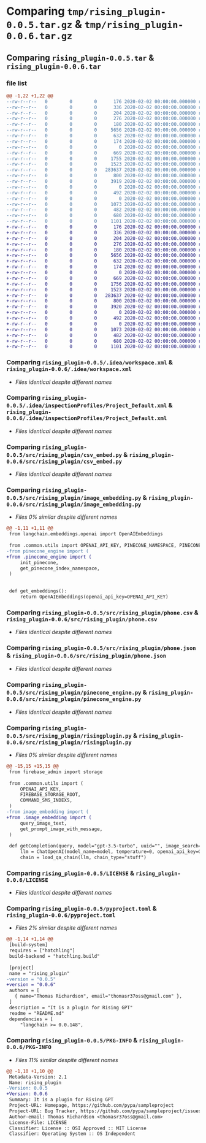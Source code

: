 # Comparing `tmp/rising_plugin-0.0.5.tar.gz` & `tmp/rising_plugin-0.0.6.tar.gz`

## Comparing `rising_plugin-0.0.5.tar` & `rising_plugin-0.0.6.tar`

### file list

```diff
@@ -1,22 +1,22 @@
--rw-r--r--   0        0        0      176 2020-02-02 00:00:00.000000 rising_plugin-0.0.5/.idea/.gitignore
--rw-r--r--   0        0        0      336 2020-02-02 00:00:00.000000 rising_plugin-0.0.5/.idea/RisingPlugin.iml
--rw-r--r--   0        0        0      204 2020-02-02 00:00:00.000000 rising_plugin-0.0.5/.idea/misc.xml
--rw-r--r--   0        0        0      276 2020-02-02 00:00:00.000000 rising_plugin-0.0.5/.idea/modules.xml
--rw-r--r--   0        0        0      180 2020-02-02 00:00:00.000000 rising_plugin-0.0.5/.idea/vcs.xml
--rw-r--r--   0        0        0     5656 2020-02-02 00:00:00.000000 rising_plugin-0.0.5/.idea/workspace.xml
--rw-r--r--   0        0        0      632 2020-02-02 00:00:00.000000 rising_plugin-0.0.5/.idea/inspectionProfiles/Project_Default.xml
--rw-r--r--   0        0        0      174 2020-02-02 00:00:00.000000 rising_plugin-0.0.5/.idea/inspectionProfiles/profiles_settings.xml
--rw-r--r--   0        0        0        0 2020-02-02 00:00:00.000000 rising_plugin-0.0.5/src/rising_plugin/__init__.py
--rw-r--r--   0        0        0      669 2020-02-02 00:00:00.000000 rising_plugin-0.0.5/src/rising_plugin/csv_embed.py
--rw-r--r--   0        0        0     1755 2020-02-02 00:00:00.000000 rising_plugin-0.0.5/src/rising_plugin/image_embedding.py
--rw-r--r--   0        0        0     1523 2020-02-02 00:00:00.000000 rising_plugin-0.0.5/src/rising_plugin/phone.csv
--rw-r--r--   0        0        0   283637 2020-02-02 00:00:00.000000 rising_plugin-0.0.5/src/rising_plugin/phone.json
--rw-r--r--   0        0        0      800 2020-02-02 00:00:00.000000 rising_plugin-0.0.5/src/rising_plugin/pinecone_engine.py
--rw-r--r--   0        0        0     3919 2020-02-02 00:00:00.000000 rising_plugin-0.0.5/src/rising_plugin/risingplugin.py
--rw-r--r--   0        0        0        0 2020-02-02 00:00:00.000000 rising_plugin-0.0.5/src/rising_plugin/common/__init__.py
--rw-r--r--   0        0        0      492 2020-02-02 00:00:00.000000 rising_plugin-0.0.5/src/rising_plugin/common/utils.py
--rw-r--r--   0        0        0        0 2020-02-02 00:00:00.000000 rising_plugin-0.0.5/tests/__init__.py
--rw-r--r--   0        0        0     1073 2020-02-02 00:00:00.000000 rising_plugin-0.0.5/LICENSE
--rw-r--r--   0        0        0      482 2020-02-02 00:00:00.000000 rising_plugin-0.0.5/README.md
--rw-r--r--   0        0        0      680 2020-02-02 00:00:00.000000 rising_plugin-0.0.5/pyproject.toml
--rw-r--r--   0        0        0     1101 2020-02-02 00:00:00.000000 rising_plugin-0.0.5/PKG-INFO
+-rw-r--r--   0        0        0      176 2020-02-02 00:00:00.000000 rising_plugin-0.0.6/.idea/.gitignore
+-rw-r--r--   0        0        0      336 2020-02-02 00:00:00.000000 rising_plugin-0.0.6/.idea/RisingPlugin.iml
+-rw-r--r--   0        0        0      204 2020-02-02 00:00:00.000000 rising_plugin-0.0.6/.idea/misc.xml
+-rw-r--r--   0        0        0      276 2020-02-02 00:00:00.000000 rising_plugin-0.0.6/.idea/modules.xml
+-rw-r--r--   0        0        0      180 2020-02-02 00:00:00.000000 rising_plugin-0.0.6/.idea/vcs.xml
+-rw-r--r--   0        0        0     5656 2020-02-02 00:00:00.000000 rising_plugin-0.0.6/.idea/workspace.xml
+-rw-r--r--   0        0        0      632 2020-02-02 00:00:00.000000 rising_plugin-0.0.6/.idea/inspectionProfiles/Project_Default.xml
+-rw-r--r--   0        0        0      174 2020-02-02 00:00:00.000000 rising_plugin-0.0.6/.idea/inspectionProfiles/profiles_settings.xml
+-rw-r--r--   0        0        0        0 2020-02-02 00:00:00.000000 rising_plugin-0.0.6/src/rising_plugin/__init__.py
+-rw-r--r--   0        0        0      669 2020-02-02 00:00:00.000000 rising_plugin-0.0.6/src/rising_plugin/csv_embed.py
+-rw-r--r--   0        0        0     1756 2020-02-02 00:00:00.000000 rising_plugin-0.0.6/src/rising_plugin/image_embedding.py
+-rw-r--r--   0        0        0     1523 2020-02-02 00:00:00.000000 rising_plugin-0.0.6/src/rising_plugin/phone.csv
+-rw-r--r--   0        0        0   283637 2020-02-02 00:00:00.000000 rising_plugin-0.0.6/src/rising_plugin/phone.json
+-rw-r--r--   0        0        0      800 2020-02-02 00:00:00.000000 rising_plugin-0.0.6/src/rising_plugin/pinecone_engine.py
+-rw-r--r--   0        0        0     3920 2020-02-02 00:00:00.000000 rising_plugin-0.0.6/src/rising_plugin/risingplugin.py
+-rw-r--r--   0        0        0        0 2020-02-02 00:00:00.000000 rising_plugin-0.0.6/src/rising_plugin/common/__init__.py
+-rw-r--r--   0        0        0      492 2020-02-02 00:00:00.000000 rising_plugin-0.0.6/src/rising_plugin/common/utils.py
+-rw-r--r--   0        0        0        0 2020-02-02 00:00:00.000000 rising_plugin-0.0.6/tests/__init__.py
+-rw-r--r--   0        0        0     1073 2020-02-02 00:00:00.000000 rising_plugin-0.0.6/LICENSE
+-rw-r--r--   0        0        0      482 2020-02-02 00:00:00.000000 rising_plugin-0.0.6/README.md
+-rw-r--r--   0        0        0      680 2020-02-02 00:00:00.000000 rising_plugin-0.0.6/pyproject.toml
+-rw-r--r--   0        0        0     1101 2020-02-02 00:00:00.000000 rising_plugin-0.0.6/PKG-INFO
```

### Comparing `rising_plugin-0.0.5/.idea/workspace.xml` & `rising_plugin-0.0.6/.idea/workspace.xml`

 * *Files identical despite different names*

### Comparing `rising_plugin-0.0.5/.idea/inspectionProfiles/Project_Default.xml` & `rising_plugin-0.0.6/.idea/inspectionProfiles/Project_Default.xml`

 * *Files identical despite different names*

### Comparing `rising_plugin-0.0.5/src/rising_plugin/csv_embed.py` & `rising_plugin-0.0.6/src/rising_plugin/csv_embed.py`

 * *Files identical despite different names*

### Comparing `rising_plugin-0.0.5/src/rising_plugin/image_embedding.py` & `rising_plugin-0.0.6/src/rising_plugin/image_embedding.py`

 * *Files 0% similar despite different names*

```diff
@@ -1,11 +1,11 @@
 from langchain.embeddings.openai import OpenAIEmbeddings
 
 from .common.utils import OPENAI_API_KEY, PINECONE_NAMESPACE, PINECONE_INDEX_NAME
-from pinecone_engine import (
+from .pinecone_engine import (
     init_pinecone,
     get_pinecone_index_namespace,
 )
 
 
 def get_embeddings():
     return OpenAIEmbeddings(openai_api_key=OPENAI_API_KEY)
```

### Comparing `rising_plugin-0.0.5/src/rising_plugin/phone.csv` & `rising_plugin-0.0.6/src/rising_plugin/phone.csv`

 * *Files identical despite different names*

### Comparing `rising_plugin-0.0.5/src/rising_plugin/phone.json` & `rising_plugin-0.0.6/src/rising_plugin/phone.json`

 * *Files identical despite different names*

### Comparing `rising_plugin-0.0.5/src/rising_plugin/pinecone_engine.py` & `rising_plugin-0.0.6/src/rising_plugin/pinecone_engine.py`

 * *Files identical despite different names*

### Comparing `rising_plugin-0.0.5/src/rising_plugin/risingplugin.py` & `rising_plugin-0.0.6/src/rising_plugin/risingplugin.py`

 * *Files 0% similar despite different names*

```diff
@@ -15,15 +15,15 @@
 from firebase_admin import storage
 
 from .common.utils import (
     OPENAI_API_KEY,
     FIREBASE_STORAGE_ROOT,
     COMMAND_SMS_INDEXS,
 )
-from image_embedding import (
+from .image_embedding import (
     query_image_text,
     get_prompt_image_with_message,
 )
 
 def getCompletion(query, model="gpt-3.5-turbo", uuid="", image_search=True,):
     llm = ChatOpenAI(model_name=model, temperature=0, openai_api_key=OPENAI_API_KEY)
     chain = load_qa_chain(llm, chain_type="stuff")
```

### Comparing `rising_plugin-0.0.5/LICENSE` & `rising_plugin-0.0.6/LICENSE`

 * *Files identical despite different names*

### Comparing `rising_plugin-0.0.5/pyproject.toml` & `rising_plugin-0.0.6/pyproject.toml`

 * *Files 2% similar despite different names*

```diff
@@ -1,14 +1,14 @@
 [build-system]
 requires = ["hatchling"]
 build-backend = "hatchling.build"
 
 [project]
 name = "rising_plugin"
-version = "0.0.5"
+version = "0.0.6"
 authors = [
   { name="Thomas Richardson", email="thomasr37oss@gmail.com" },
 ]
 description = "It is a plugin for Rising GPT"
 readme = "README.md"
 dependencies = [
     "langchain >= 0.0.148",
```

### Comparing `rising_plugin-0.0.5/PKG-INFO` & `rising_plugin-0.0.6/PKG-INFO`

 * *Files 11% similar despite different names*

```diff
@@ -1,10 +1,10 @@
 Metadata-Version: 2.1
 Name: rising_plugin
-Version: 0.0.5
+Version: 0.0.6
 Summary: It is a plugin for Rising GPT
 Project-URL: Homepage, https://github.com/pypa/sampleproject
 Project-URL: Bug Tracker, https://github.com/pypa/sampleproject/issues
 Author-email: Thomas Richardson <thomasr37oss@gmail.com>
 License-File: LICENSE
 Classifier: License :: OSI Approved :: MIT License
 Classifier: Operating System :: OS Independent
```

